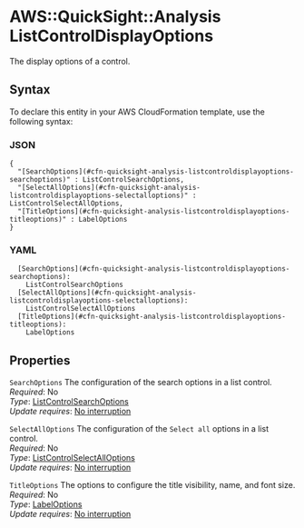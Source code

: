# AWS::QuickSight::Analysis ListControlDisplayOptions<a name="aws-properties-quicksight-analysis-listcontroldisplayoptions"></a>

The display options of a control\.

## Syntax<a name="aws-properties-quicksight-analysis-listcontroldisplayoptions-syntax"></a>

To declare this entity in your AWS CloudFormation template, use the following syntax:

### JSON<a name="aws-properties-quicksight-analysis-listcontroldisplayoptions-syntax.json"></a>

```
{
  "[SearchOptions](#cfn-quicksight-analysis-listcontroldisplayoptions-searchoptions)" : ListControlSearchOptions,
  "[SelectAllOptions](#cfn-quicksight-analysis-listcontroldisplayoptions-selectalloptions)" : ListControlSelectAllOptions,
  "[TitleOptions](#cfn-quicksight-analysis-listcontroldisplayoptions-titleoptions)" : LabelOptions
}
```

### YAML<a name="aws-properties-quicksight-analysis-listcontroldisplayoptions-syntax.yaml"></a>

```
  [SearchOptions](#cfn-quicksight-analysis-listcontroldisplayoptions-searchoptions): 
    ListControlSearchOptions
  [SelectAllOptions](#cfn-quicksight-analysis-listcontroldisplayoptions-selectalloptions): 
    ListControlSelectAllOptions
  [TitleOptions](#cfn-quicksight-analysis-listcontroldisplayoptions-titleoptions): 
    LabelOptions
```

## Properties<a name="aws-properties-quicksight-analysis-listcontroldisplayoptions-properties"></a>

`SearchOptions`  <a name="cfn-quicksight-analysis-listcontroldisplayoptions-searchoptions"></a>
The configuration of the search options in a list control\.  
*Required*: No  
*Type*: [ListControlSearchOptions](aws-properties-quicksight-analysis-listcontrolsearchoptions.md)  
*Update requires*: [No interruption](https://docs.aws.amazon.com/AWSCloudFormation/latest/UserGuide/using-cfn-updating-stacks-update-behaviors.html#update-no-interrupt)

`SelectAllOptions`  <a name="cfn-quicksight-analysis-listcontroldisplayoptions-selectalloptions"></a>
The configuration of the `Select all` options in a list control\.  
*Required*: No  
*Type*: [ListControlSelectAllOptions](aws-properties-quicksight-analysis-listcontrolselectalloptions.md)  
*Update requires*: [No interruption](https://docs.aws.amazon.com/AWSCloudFormation/latest/UserGuide/using-cfn-updating-stacks-update-behaviors.html#update-no-interrupt)

`TitleOptions`  <a name="cfn-quicksight-analysis-listcontroldisplayoptions-titleoptions"></a>
The options to configure the title visibility, name, and font size\.  
*Required*: No  
*Type*: [LabelOptions](aws-properties-quicksight-analysis-labeloptions.md)  
*Update requires*: [No interruption](https://docs.aws.amazon.com/AWSCloudFormation/latest/UserGuide/using-cfn-updating-stacks-update-behaviors.html#update-no-interrupt)